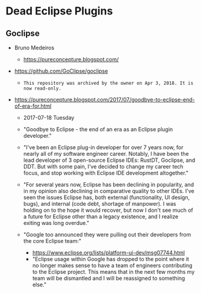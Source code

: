 
# Dead Eclipse Plugins


## Goclipse 

- Bruno Medeiros  
  + https://pureconcepture.blogspot.com/

- https://github.com/GoClipse/goclipse
  + ```This repository was archived by the owner on Apr 3, 2018. It is now read-only.```

- https://pureconcepture.blogspot.com/2017/07/goodbye-to-eclipse-end-of-era-for.html
  + 2017-07-18 Tuesday
  + "Goodbye to Eclipse - the end of an era as an Eclipse plugin developer."

  + "I've been an Eclipse plug-in developer for over 7 years now, for nearly all of my software engineer career. Notably, I have been the lead developer of 3 open-source Eclipse IDEs: RustDT, Goclipse, and DDT. But with some pain, I've decided to change my career tech focus, and stop working with Eclipse IDE development altogether."

  + "For several years now, Eclipse has been declining in popularity, and in my opinion also declining in comparative quality to other IDEs. I've seen the issues Eclipse has, both external (functionality, UI design, bugs), and internal (code debt, shortage of manpower). I was holding on to the hope it would recover, but now I don't see much of a future for Eclipse other than a legacy existence, and I realize exiting was long overdue."

  + "Google too announced they were pulling out their developers from the core Eclipse team:"
    * https://www.eclipse.org/lists/platform-ui-dev/msg07744.html
    * "Eclipse usage within Google has dropped to the point where it no longer makes sense to have a team of engineers contributing to the Eclipse project. This means that in the next few months my team will be dismantled and I will be reassigned to something else."


